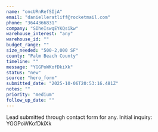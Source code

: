 ```yaml
---
name: "oncURnRefSIjA"
email: "danielleratliff@rocketmail.com"
phone: "3644366831"
company: "SIheIswqEYKQsikw"
warehouse_interest: "any"
warehouse_id: ""
budget_range: ""
size_needed: "500-2,000 SF"
county: "Palm Beach County"
timeline: ""
message: "YGGPoWKofDkiXk"
status: "new"
source: "hero_form"
submitted_date: "2025-10-06T20:53:16.481Z"
notes: ""
priority: "medium"
follow_up_date: ""
---
```


Lead submitted through contact form for any.
Initial inquiry: YGGPoWKofDkiXk
